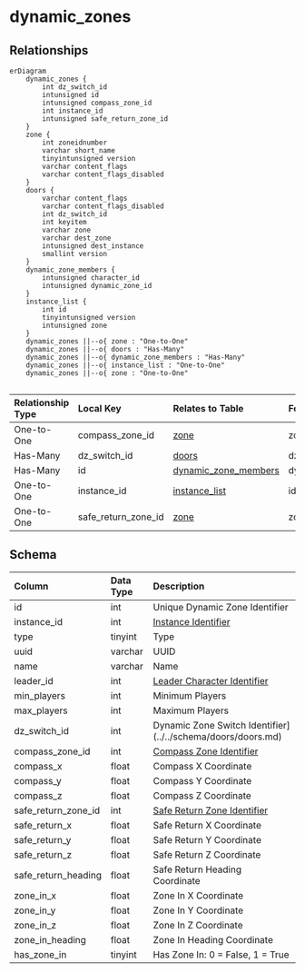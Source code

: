 # dynamic_zones

## Relationships

```mermaid
erDiagram
    dynamic_zones {
        int dz_switch_id
        intunsigned id
        intunsigned compass_zone_id
        int instance_id
        intunsigned safe_return_zone_id
    }
    zone {
        int zoneidnumber
        varchar short_name
        tinyintunsigned version
        varchar content_flags
        varchar content_flags_disabled
    }
    doors {
        varchar content_flags
        varchar content_flags_disabled
        int dz_switch_id
        int keyitem
        varchar zone
        varchar dest_zone
        intunsigned dest_instance
        smallint version
    }
    dynamic_zone_members {
        intunsigned character_id
        intunsigned dynamic_zone_id
    }
    instance_list {
        int id
        tinyintunsigned version
        intunsigned zone
    }
    dynamic_zones ||--o{ zone : "One-to-One"
    dynamic_zones ||--o{ doors : "Has-Many"
    dynamic_zones ||--o{ dynamic_zone_members : "Has-Many"
    dynamic_zones ||--o{ instance_list : "One-to-One"
    dynamic_zones ||--o{ zone : "One-to-One"


```


| Relationship Type | Local Key | Relates to Table | Foreign Key |
| :--- | :--- | :--- | :--- |
| One-to-One | compass_zone_id | [zone](../../schema/zone/zone.md) | zoneidnumber |
| Has-Many | dz_switch_id | [doors](../../schema/doors/doors.md) | dz_switch_id |
| Has-Many | id | [dynamic_zone_members](../../schema/dynamic-zones/dynamic_zone_members.md) | dynamic_zone_id |
| One-to-One | instance_id | [instance_list](../../schema/instances/instance_list.md) | id |
| One-to-One | safe_return_zone_id | [zone](../../schema/zone/zone.md) | zoneidnumber |


## Schema

| Column | Data Type | Description |
| :--- | :--- | :--- |
| id | int | Unique Dynamic Zone Identifier |
| instance_id | int | [Instance Identifier](../../schema/instances/instance_list.md) |
| type | tinyint | Type |
| uuid | varchar | UUID |
| name | varchar | Name |
| leader_id | int | [Leader Character Identifier](../../schema/characters/character_data.md) |
| min_players | int | Minimum Players |
| max_players | int | Maximum Players |
| dz_switch_id | int | Dynamic Zone Switch Identifier](../../schema/doors/doors.md) |
| compass_zone_id | int | [Compass Zone Identifier](../../../../server/zones/zone-list) |
| compass_x | float | Compass X Coordinate |
| compass_y | float | Compass Y Coordinate |
| compass_z | float | Compass Z Coordinate |
| safe_return_zone_id | int | [Safe Return Zone Identifier](../../../../server/zones/zone-list) |
| safe_return_x | float | Safe Return X Coordinate |
| safe_return_y | float | Safe Return Y Coordinate |
| safe_return_z | float | Safe Return Z Coordinate |
| safe_return_heading | float | Safe Return Heading Coordinate |
| zone_in_x | float | Zone In X Coordinate |
| zone_in_y | float | Zone In Y Coordinate |
| zone_in_z | float | Zone In Z Coordinate |
| zone_in_heading | float | Zone In Heading Coordinate |
| has_zone_in | tinyint | Has Zone In: 0 = False, 1 = True |

